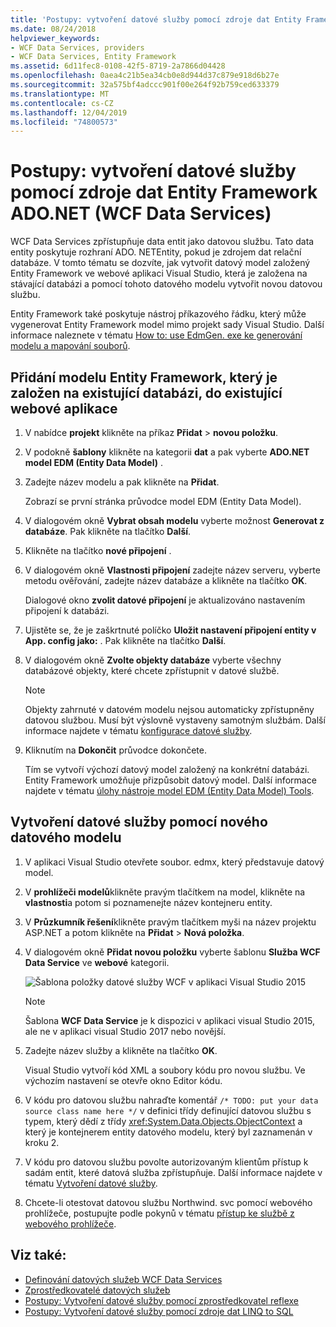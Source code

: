 ```yaml
---
title: 'Postupy: vytvoření datové služby pomocí zdroje dat Entity Framework ADO.NET (WCF Data Services)'
ms.date: 08/24/2018
helpviewer_keywords:
- WCF Data Services, providers
- WCF Data Services, Entity Framework
ms.assetid: 6d11fec8-0108-42f5-8719-2a7866d04428
ms.openlocfilehash: 0aea4c21b5ea34cb0e8d944d37c879e918d6b27e
ms.sourcegitcommit: 32a575bf4adccc901f00e264f92b759ced633379
ms.translationtype: MT
ms.contentlocale: cs-CZ
ms.lasthandoff: 12/04/2019
ms.locfileid: "74800573"
---
```

# <a name="how-to-create-a-data-service-using-an-adonet-entity-framework-data-source-wcf-data-services"></a>Postupy: vytvoření datové služby pomocí zdroje dat Entity Framework ADO.NET (WCF Data Services)

WCF Data Services zpřístupňuje data entit jako datovou službu. Tato data entity poskytuje rozhraní ADO. NETEntity, pokud je zdrojem dat relační databáze. V tomto tématu se dozvíte, jak vytvořit datový model založený Entity Framework ve webové aplikaci Visual Studio, která je založena na stávající databázi a pomocí tohoto datového modelu vytvořit novou datovou službu.

Entity Framework také poskytuje nástroj příkazového řádku, který může vygenerovat Entity Framework model mimo projekt sady Visual Studio. Další informace naleznete v tématu [How to: use EdmGen. exe ke generování modelu a mapování souborů](../adonet/ef/how-to-use-edmgen-exe-to-generate-the-model-and-mapping-files.md).

## <a name="to-add-an-entity-framework-model-that-is-based-on-an-existing-database-to-an-existing-web-application"></a>Přidání modelu Entity Framework, který je založen na existující databázi, do existující webové aplikace

1. V nabídce **projekt** klikněte na příkaz **Přidat** > **novou položku**.

2. V podokně **šablony** klikněte na kategorii **dat** a pak vyberte **ADO.NET model EDM (Entity Data Model)** .

3. Zadejte název modelu a pak klikněte na **Přidat**.

     Zobrazí se první stránka průvodce model EDM (Entity Data Model).

4. V dialogovém okně **Vybrat obsah modelu** vyberte možnost **Generovat z databáze**. Pak klikněte na tlačítko **Další**.

5. Klikněte na tlačítko **nové připojení** .

6. V dialogovém okně **Vlastnosti připojení** zadejte název serveru, vyberte metodu ověřování, zadejte název databáze a klikněte na tlačítko **OK**.

     Dialogové okno **zvolit datové připojení** je aktualizováno nastavením připojení k databázi.

7. Ujistěte se, že je zaškrtnuté políčko **Uložit nastavení připojení entity v App. config jako:** . Pak klikněte na tlačítko **Další**.

8. V dialogovém okně **Zvolte objekty databáze** vyberte všechny databázové objekty, které chcete zpřístupnit v datové službě.

    > [!NOTE]
    > Objekty zahrnuté v datovém modelu nejsou automaticky zpřístupněny datovou službou. Musí být výslovně vystaveny samotným službám. Další informace najdete v tématu [konfigurace datové služby](configuring-the-data-service-wcf-data-services.md).

9. Kliknutím na **Dokončit** průvodce dokončete.

     Tím se vytvoří výchozí datový model založený na konkrétní databázi. Entity Framework umožňuje přizpůsobit datový model. Další informace najdete v tématu [úlohy nástroje model EDM (Entity Data Model) Tools](https://docs.microsoft.com/previous-versions/dotnet/netframework-4.0/bb738480(v=vs.100)).

## <a name="to-create-the-data-service-by-using-the-new-data-model"></a>Vytvoření datové služby pomocí nového datového modelu

1. V aplikaci Visual Studio otevřete soubor. edmx, který představuje datový model.

2. V **prohlížeči modelů**klikněte pravým tlačítkem na model, klikněte na **vlastnosti**a potom si poznamenejte název kontejneru entity.

3. V **Průzkumník řešení**klikněte pravým tlačítkem myši na název projektu ASP.NET a potom klikněte na **Přidat** > **Nová položka**.

4. V dialogovém okně **Přidat novou položku** vyberte šablonu **Služba WCF Data Service** ve **webové** kategorii.

   ![Šablona položky datové služby WCF v aplikaci Visual Studio 2015](./media/wcf-data-service-item-template.png)

   > [!NOTE]
   > Šablona **WCF Data Service** je k dispozici v aplikaci visual Studio 2015, ale ne v aplikaci visual Studio 2017 nebo novější.

5. Zadejte název služby a klikněte na tlačítko **OK**.

     Visual Studio vytvoří kód XML a soubory kódu pro novou službu. Ve výchozím nastavení se otevře okno Editor kódu.

6. V kódu pro datovou službu nahraďte komentář `/* TODO: put your data source class name here */` v definici třídy definující datovou službu s typem, který dědí z třídy <xref:System.Data.Objects.ObjectContext> a který je kontejnerem entity datového modelu, který byl zaznamenán v kroku 2.

7. V kódu pro datovou službu povolte autorizovaným klientům přístup k sadám entit, které datová služba zpřístupňuje. Další informace najdete v tématu [Vytvoření datové služby](creating-the-data-service.md).

8. Chcete-li otestovat datovou službu Northwind. svc pomocí webového prohlížeče, postupujte podle pokynů v tématu [přístup ke službě z webového prohlížeče](accessing-the-service-from-a-web-browser-wcf-data-services-quickstart.md).

## <a name="see-also"></a>Viz také:

- [Definování datových služeb WCF Data Services](defining-wcf-data-services.md)
- [Zprostředkovatelé datových služeb](data-services-providers-wcf-data-services.md)
- [Postupy: Vytvoření datové služby pomocí zprostředkovatel reflexe](create-a-data-service-using-rp-wcf-data-services.md)
- [Postupy: Vytvoření datové služby pomocí zdroje dat LINQ to SQL](create-a-data-service-using-linq-to-sql-wcf.md)
